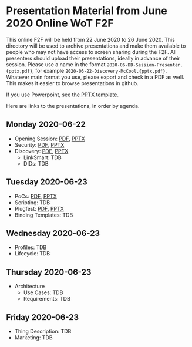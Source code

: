 # Presentation Material from June 2020 Online WoT F2F
This online F2F will be held from 22 June 2020 to 26 June 2020.
This directory will be used to archive presentations and make them available to people
who may not have access to screen sharing during the F2F.
All presenters should upload their presentations, ideally in advance of their session.
Please use a name in the format `2020-06-DD-Session-Presenter.{pptx,pdf}`,
for example `2020-06-22-Discovery-McCool.{pptx,pdf}`.
Whatever main format you use, please export and check in a PDF as well.
This makes it easier to browse presentations in github.

If you use Powerpoint, see 
[the PPTX template](https://github.com/w3c/wot/blob/master/PRESENTATIONS/2020-06-online-f2f/Template-2020-06-DD-WoT-Session-Presenter.potx).

Here are links to the presentations, in order by agenda.

## Monday 2020-06-22
* Opening Session: [PDF](2020-06-22-F2F-Opening-McCool.pdf), [PPTX](2020-06-22-F2F-Opening-McCool.pptx)
* Security: [PDF](2020-06-22-Security-McCool.pdf), [PPTX](2020-06-22-Security-McCool.pptx)
* Discovery: [PDF](2020-06-22-Discovery-McCool.pdf), [PPTX](2020-06-22-Discovery-McCool.pptx)
    - LinkSmart: TDB
    - DIDs: TDB
## Tuesday 2020-06-23
* PoCs: [PDF](2020-06-23-PoCs-McCool.pdf), [PPTX](2020-06-23-PoCs-McCool.pptx)
* Scripting: TDB
* Plugfest: [PDF](2020-06-23-Plugfest-McCool.pdf), [PPTX](2020-06-23-Plugfest-McCool.pptx)
* Binding Templates: TDB
## Wednesday 2020-06-23
* Profiles: TDB
* Lifecycle: TDB
## Thursday 2020-06-23
* Architecture
    - Use Cases: TDB
    - Requirements: TDB
## Friday 2020-06-23
* Thing Description: TDB
* Marketing: TDB
